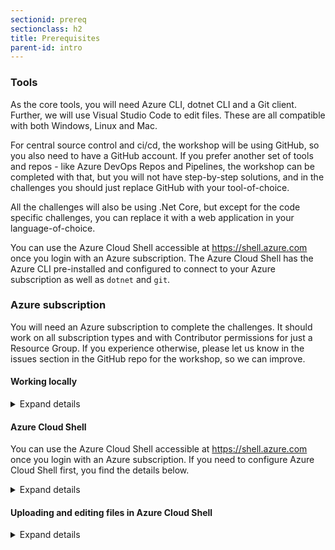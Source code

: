 ```yaml
---
sectionid: prereq
sectionclass: h2
title: Prerequisites
parent-id: intro
---
```


### Tools

As the core tools, you will need Azure CLI, dotnet CLI and a Git client. Further, we will use Visual Studio Code to edit files. These are all compatible with both Windows, Linux and Mac.

For central source control and ci/cd, the workshop will be using GitHub, so you also need to have a GitHub account. If you prefer another set of tools and repos - like Azure DevOps Repos and Pipelines, the workshop can be completed with that, but you will not have step-by-step solutions, and in the challenges you should just replace GitHub with your tool-of-choice.

All the challenges will also be using .Net Core, but except for the code specific challenges, you can replace it with a web application in your language-of-choice.

You can use the Azure Cloud Shell accessible at <https://shell.azure.com> once you login with an Azure subscription. The Azure Cloud Shell has the Azure CLI pre-installed and configured to connect to your Azure subscription as well as `dotnet` and `git`.

### Azure subscription

You will need an Azure subscription to complete the challenges. It should work on all subscription types and with Contributor permissions for just a Resource Group. If you experience otherwise, please let us know in the issues section in the GitHub repo for the workshop, so we can improve.

#### Working locally

<details>
<summary>Expand details</summary>

Pick your favorite Shell. On Windows it can be WSL, Git Bash, PowerShell (Core) or good'ol cmd.

Ensure the tools are installed. Azure CLI (at least 2.0.76) and .Net Core SDK (at least 3.1.100). Verify the versions with `az --version` and `dotnet --list-sdks`. Git should also be of recent update 2.20+.

* Install Azure CLI: <https://docs.microsoft.com/en-us/cli/azure/install-azure-cli>
* Install .Net Core SDK: <https://dotnet.microsoft.com/download>
* Install Git client: <https://git-scm.com/download>

If you want to use Visual Studio Code, you can find it here <https://code.visualstudio.com/download> - but any text editor will work

Also please authenticate your Azure CLI by running the command below on your machine and following the instructions. Ensure you have the right subscription in context.

```sh
az login
az account show
```
</details>

#### Azure Cloud Shell

You can use the Azure Cloud Shell accessible at <https://shell.azure.com> once you login with an Azure subscription. If you need to configure Azure Cloud Shell first, you find the details below.

<details>
<summary>Expand details</summary>

Head over to <https://shell.azure.com> and sign in with your Azure Subscription details.

Select **Bash** as your shell.

![Select Bash](media/cloudshell/0-bash.png)

Select **Show advanced settings**

![Select show advanced settings](media/cloudshell/1-mountstorage-advanced.png)

Set the **Storage account** and **File share** names to your resource group name (all lowercase, without any special characters), then hit **Create storage**

![Azure Cloud Shell](media/cloudshell/2-storageaccount-fileshare.png)

You should now have access to the Azure Cloud Shell

![Set the storage account and fileshare names](media/cloudshell/3-cloudshell.png)

</details>

#### Uploading and editing files in Azure Cloud Shell

<details>
<summary>Expand details</summary>

- You can use `code <file you want to edit>` in Azure Cloud Shell to open the built-in text editor.
- You can upload files to the Azure Cloud Shell by dragging and dropping them
- You can also do a `curl -o filename.ext https://file-url/filename.ext` to download a file from the internet.

</details>

